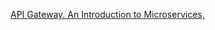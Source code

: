 [API Gateway. An Introduction to Microservices,](https://auth0.com/blog/an-introduction-to-microservices-part-2-API-gateway/)


